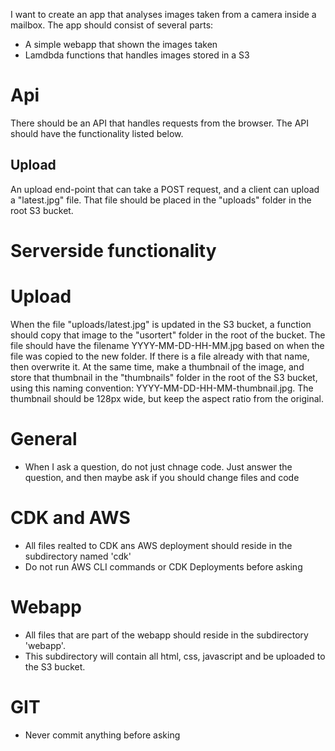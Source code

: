 I want to create an app that analyses images taken from a camera inside a mailbox.
The app should consist of several parts:
- A simple webapp that shown the images taken
- Lamdbda functions that handles images stored in a S3

# Api
There should be an API that handles requests from the browser. The API should have the functionality listed below.

## Upload
An upload end-point that can take a POST request, and a client can upload a "latest.jpg" file. That file should be placed in the "uploads" folder in the root S3 bucket.

# Serverside functionality

# Upload
When the file "uploads/latest.jpg" is updated in the S3 bucket, a function should copy that image to the "usortert" folder in the root of the bucket. The file should have the filename YYYY-MM-DD-HH-MM.jpg based on when the file was copied to the new folder. If there is a file already with that name, then overwrite it. At the same time, make a thumbnail of the image, and store that thumbnail in the "thumbnails" folder in the root of the S3 bucket, using this naming convention: YYYY-MM-DD-HH-MM-thumbnail.jpg. The thumbnail should be 128px wide, but keep the aspect ratio from the original.

# General
- When I ask a question, do not just chnage code. Just answer the question, and then maybe ask if you should change files and code

# CDK and AWS
- All files realted to CDK ans AWS deployment should reside in the subdirectory named 'cdk'
- Do not run AWS CLI commands or CDK Deployments before asking

# Webapp
- All files that are part of the webapp should reside in the subdirectory 'webapp'.
- This subdirectory will contain all html, css, javascript and be uploaded to the S3 bucket.

# GIT
- Never commit anything before asking